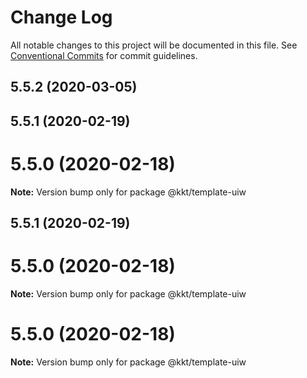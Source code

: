 # Change Log

All notable changes to this project will be documented in this file.
See [Conventional Commits](https://conventionalcommits.org) for commit guidelines.

## 5.5.2 (2020-03-05)



## 5.5.1 (2020-02-19)



# 5.5.0 (2020-02-18)

**Note:** Version bump only for package @kkt/template-uiw





## 5.5.1 (2020-02-19)



# 5.5.0 (2020-02-18)

**Note:** Version bump only for package @kkt/template-uiw





# 5.5.0 (2020-02-18)

**Note:** Version bump only for package @kkt/template-uiw
